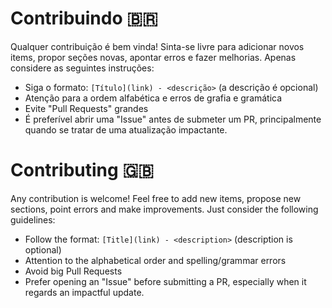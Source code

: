 # Contribuindo :brazil:

Qualquer contribuição é bem vinda! Sinta-se livre para adicionar novos items, propor seções novas, apontar erros e fazer melhorias. Apenas considere as seguintes instruções:

- Siga o formato: `[Título](link) - <descrição>` (a descrição é opcional)
- Atenção para a ordem alfabética e erros de grafia e gramática
- Evite "Pull Requests" grandes
- É preferível abrir uma "Issue" antes de submeter um PR, principalmente quando se tratar de uma atualização impactante.

# Contributing :uk:

Any contribution is welcome! Feel free to add new items, propose new sections, point errors and make improvements. Just consider the following guidelines:

- Follow the format: `[Title](link) - <description>` (description is optional)
- Attention to the alphabetical order and spelling/grammar errors
- Avoid big Pull Requests
- Prefer opening an "Issue" before submitting a PR, especially when it regards an impactful update.
